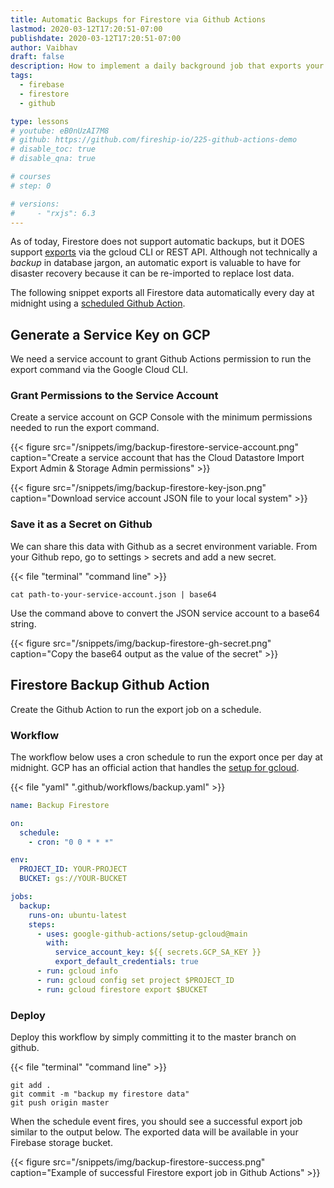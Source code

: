 ```yaml
---
title: Automatic Backups for Firestore via Github Actions
lastmod: 2020-03-12T17:20:51-07:00
publishdate: 2020-03-12T17:20:51-07:00
author: Vaibhav
draft: false
description: How to implement a daily background job that exports your Firestore data to a storage bucket.
tags:
  - firebase
  - firestore
  - github

type: lessons
# youtube: eB0nUzAI7M8
# github: https://github.com/fireship-io/225-github-actions-demo
# disable_toc: true
# disable_qna: true

# courses
# step: 0

# versions:
#     - "rxjs": 6.3
---
```


As of today, Firestore does not support automatic backups, but it DOES support [exports](https://firebase.google.com/docs/firestore/manage-data/export-import) via the gcloud CLI or REST API. Although not technically a _backup_ in database jargon, an automatic export is valuable to have for disaster recovery because it can be re-imported to replace lost data.

The following snippet exports all Firestore data automatically every day at midnight using a [scheduled Github Action](https://help.github.com/en/actions/reference/events-that-trigger-workflows#scheduled-events-schedule).

## Generate a Service Key on GCP

We need a service account to grant Github Actions permission to run the export command via the Google Cloud CLI.

### Grant Permissions to the Service Account

Create a service account on GCP Console with the minimum permissions needed to run the export command.

{{< figure src="/snippets/img/backup-firestore-service-account.png" caption="Create a service account that has the Cloud Datastore Import Export Admin & Storage Admin permissions" >}}

{{< figure src="/snippets/img/backup-firestore-key-json.png" caption="Download service account JSON file to your local system" >}}

### Save it as a Secret on Github

We can share this data with Github as a secret environment variable. From your Github repo, go to settings > secrets and add a new secret.

{{< file "terminal" "command line" >}}

```text
cat path-to-your-service-account.json | base64
```

Use the command above to convert the JSON service account to a base64 string.

{{< figure src="/snippets/img/backup-firestore-gh-secret.png" caption="Copy the base64 output as the value of the secret" >}}

## Firestore Backup Github Action

Create the Github Action to run the export job on a schedule.

### Workflow

The workflow below uses a cron schedule to run the export once per day at midnight. GCP has an official action that handles the [setup for gcloud](https://github.com/GoogleCloudPlatform/github-actions/blob/master/setup-gcloud/README.md).

{{< file "yaml" ".github/workflows/backup.yaml" >}}

```yaml
name: Backup Firestore

on:
  schedule:
    - cron: "0 0 * * *"

env:
  PROJECT_ID: YOUR-PROJECT
  BUCKET: gs://YOUR-BUCKET

jobs:
  backup:
    runs-on: ubuntu-latest
    steps:
      - uses: google-github-actions/setup-gcloud@main
        with:
          service_account_key: ${{ secrets.GCP_SA_KEY }}
          export_default_credentials: true
      - run: gcloud info
      - run: gcloud config set project $PROJECT_ID
      - run: gcloud firestore export $BUCKET
```

### Deploy

Deploy this workflow by simply committing it to the master branch on github.

{{< file "terminal" "command line" >}}

```text
git add .
git commit -m "backup my firestore data"
git push origin master
```

When the schedule event fires, you should see a successful export job similar to the output below. The exported data will be available in your Firebase storage bucket.

{{< figure src="/snippets/img/backup-firestore-success.png" caption="Example of successful Firestore export job in Github Actions" >}}

